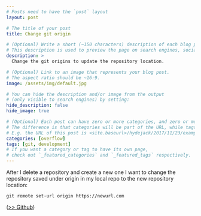 ```yaml
---
# Posts need to have the `post` layout
layout: post

# The title of your post
title: Change git origin 

# (Optional) Write a short (~150 characters) description of each blog post.
# This description is used to preview the page on search engines, social media, etc.
description: >
  Change the git origins to update the repository location.

# (Optional) Link to an image that represents your blog post.
# The aspect ratio should be ~16:9.
image: /assets/img/default.jpg

# You can hide the description and/or image from the output
# (only visible to search engines) by setting:
hide_description: false
hide_image: true

# (Optional) Each post can have zero or more categories, and zero or more tags.
# The difference is that categories will be part of the URL, while tags will not.
# E.g. the URL of this post is <site.baseurl>/hydejack/2017/11/23/example-content/
categories: [overflow]
tags: [git, development]
# If you want a category or tag to have its own page,
# check out `_featured_categories` and `_featured_tags` respectively.
---
```


After I delete a repository and create a new one I want to change the repository saved under origin in my local repo to the new repository location: 

`git remote set-url origin https://newurl.com`

([>> Github](https://help.github.com/articles/changing-a-remote-s-url/))